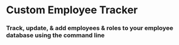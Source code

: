 # Custom Employee Tracker

### Track, update, & add employees & roles to your employee database using the command line